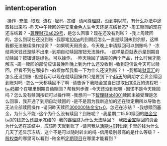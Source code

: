 ## intent:operation
-操作
-充值
-取现
-流程
-密码
-冻结
-请问[尊理财](product)，没到期以前，有什么办法中途取钱出来吗
-昨天中午赎回的[平安宝金色人生](product)今天还是冻结状态?
-周五赎回的现在还冻结着？
-[尊理财70a629号](product)，是怎么回事？现在还没有到账？
-我上周赎回的，怎么到现在还没到账
-我那笔[100w](amount)的到期后怎么一直是赎回未到余额，这样我都无法继续操作投资？
-如果明天用资金，今天晚上申请赎回可以到账吗？
-冻结两天钱还是赎不出来
-到期自动赎回按钮无法操作。
-这样是否就表示是到期自动赎回？按钮键是绿色，可以操作。
-昨天赎回了活期的两个产品，什么时候才能解冻
-周一赎回的部份应该最晚昨晚上到为什么还没收到
-收到短信说今天可以赎回，但看不到在哪操作
-麻烦你帮我看一下为什么还没到账？！
-我那笔[财富汇](product)的怎么还没到账
-但是我可以现在就赎回操作只是要到下个[45天](period)的周期才会资金赎回到账对吗
-怎么一天都赎回不了啊
-请告诉下我陆金宝当日提取出[100万](amount)的流程吧
-[t+45](product)那个在哪里到期自动赎回？帮我列步骤
-今天还没到账喔
-因诺不是今天赎回吗？怎么没有赎回按钮可以操作啊
-我想问一下[智理财bb1001](product)赎回未被受理是怎么回事，我开通了到期自动赎回的
-是不是因为我新追加的还在锁定期所以导致也无法全部赎回操作
-请问昨天赎回[300000](amount)[陆金宝t+0](product)，怎还在冻结？
-我想赎回基金，为什么不能
-这个为什么没有赎回？到账呢？
-我星期二15.50赎回的[陆金宝t+0](product)的钱怎么还显示冻结的
-我的[鑫理财](product)为什么无法赎回？
-我[陆金宝](product)赎回的资金为什么还在冻结中，应该昨天就到账了
-请问我从[活期t+0](product)转出到卡里的钱为什么几天了还显示冻结，这个不是可以随时转出的吗
-信用级别最高的是什么等级？
-[股权类](product)的哪里可以看到
-陆金所[定期项目](product)在哪里才能看到？
